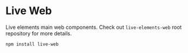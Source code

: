 # Live Web

Live elements main web components. Check out `live-elements-web` root repository for more details.

```sh
npm install live-web
```
